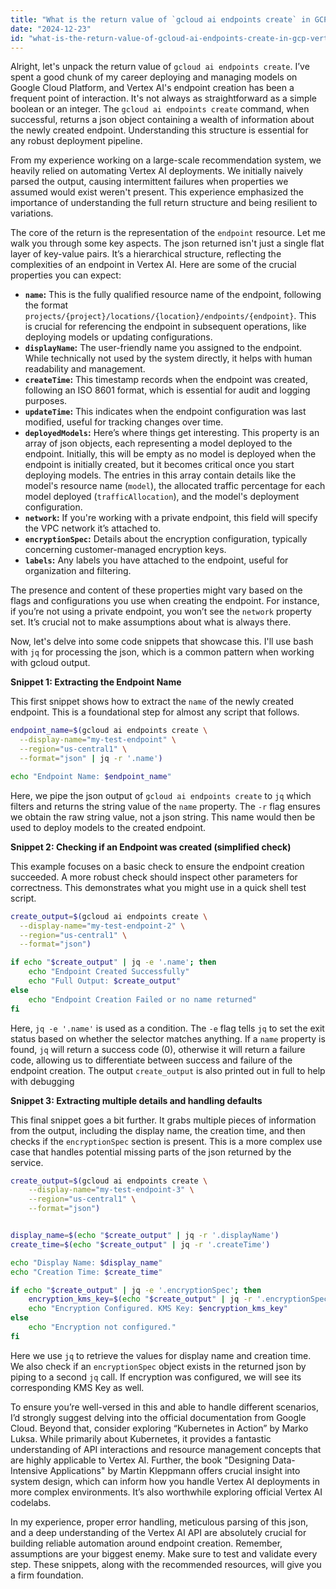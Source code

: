 ```yaml
---
title: "What is the return value of `gcloud ai endpoints create` in GCP Vertex AI?"
date: "2024-12-23"
id: "what-is-the-return-value-of-gcloud-ai-endpoints-create-in-gcp-vertex-ai"
---
```


Alright, let's unpack the return value of `gcloud ai endpoints create`. I’ve spent a good chunk of my career deploying and managing models on Google Cloud Platform, and Vertex AI's endpoint creation has been a frequent point of interaction. It's not always as straightforward as a simple boolean or an integer. The `gcloud ai endpoints create` command, when successful, returns a json object containing a wealth of information about the newly created endpoint. Understanding this structure is essential for any robust deployment pipeline.

From my experience working on a large-scale recommendation system, we heavily relied on automating Vertex AI deployments. We initially naively parsed the output, causing intermittent failures when properties we assumed would exist weren't present. This experience emphasized the importance of understanding the full return structure and being resilient to variations.

The core of the return is the representation of the `endpoint` resource. Let me walk you through some key aspects. The json returned isn't just a single flat layer of key-value pairs. It’s a hierarchical structure, reflecting the complexities of an endpoint in Vertex AI. Here are some of the crucial properties you can expect:

*   **`name`:** This is the fully qualified resource name of the endpoint, following the format `projects/{project}/locations/{location}/endpoints/{endpoint}`. This is crucial for referencing the endpoint in subsequent operations, like deploying models or updating configurations.
*   **`displayName`:** The user-friendly name you assigned to the endpoint. While technically not used by the system directly, it helps with human readability and management.
*   **`createTime`:** This timestamp records when the endpoint was created, following an ISO 8601 format, which is essential for audit and logging purposes.
*   **`updateTime`:** This indicates when the endpoint configuration was last modified, useful for tracking changes over time.
*   **`deployedModels`:** Here’s where things get interesting. This property is an array of json objects, each representing a model deployed to the endpoint. Initially, this will be empty as no model is deployed when the endpoint is initially created, but it becomes critical once you start deploying models. The entries in this array contain details like the model's resource name (`model`), the allocated traffic percentage for each model deployed (`trafficAllocation`), and the model's deployment configuration.
*   **`network`:** If you're working with a private endpoint, this field will specify the VPC network it’s attached to.
*   **`encryptionSpec`:** Details about the encryption configuration, typically concerning customer-managed encryption keys.
*   **`labels`:** Any labels you have attached to the endpoint, useful for organization and filtering.

The presence and content of these properties might vary based on the flags and configurations you use when creating the endpoint. For instance, if you’re not using a private endpoint, you won’t see the `network` property set. It’s crucial not to make assumptions about what is always there.

Now, let's delve into some code snippets that showcase this. I'll use bash with `jq` for processing the json, which is a common pattern when working with gcloud output.

**Snippet 1: Extracting the Endpoint Name**

This first snippet shows how to extract the `name` of the newly created endpoint. This is a foundational step for almost any script that follows.

```bash
endpoint_name=$(gcloud ai endpoints create \
  --display-name="my-test-endpoint" \
  --region="us-central1" \
  --format="json" | jq -r '.name')

echo "Endpoint Name: $endpoint_name"
```

Here, we pipe the json output of `gcloud ai endpoints create` to `jq` which filters and returns the string value of the `name` property. The `-r` flag ensures we obtain the raw string value, not a json string. This name would then be used to deploy models to the created endpoint.

**Snippet 2: Checking if an Endpoint was created (simplified check)**

This example focuses on a basic check to ensure the endpoint creation succeeded. A more robust check should inspect other parameters for correctness. This demonstrates what you might use in a quick shell test script.

```bash
create_output=$(gcloud ai endpoints create \
  --display-name="my-test-endpoint-2" \
  --region="us-central1" \
  --format="json")

if echo "$create_output" | jq -e '.name'; then
    echo "Endpoint Created Successfully"
    echo "Full Output: $create_output"
else
    echo "Endpoint Creation Failed or no name returned"
fi
```

Here, `jq -e '.name'` is used as a condition. The `-e` flag tells `jq` to set the exit status based on whether the selector matches anything. If a `name` property is found, `jq` will return a success code (0), otherwise it will return a failure code, allowing us to differentiate between success and failure of the endpoint creation. The output `create_output` is also printed out in full to help with debugging

**Snippet 3: Extracting multiple details and handling defaults**

This final snippet goes a bit further. It grabs multiple pieces of information from the output, including the display name, the creation time, and then checks if the `encryptionSpec` section is present. This is a more complex use case that handles potential missing parts of the json returned by the service.

```bash
create_output=$(gcloud ai endpoints create \
    --display-name="my-test-endpoint-3" \
    --region="us-central1" \
    --format="json")


display_name=$(echo "$create_output" | jq -r '.displayName')
create_time=$(echo "$create_output" | jq -r '.createTime')

echo "Display Name: $display_name"
echo "Creation Time: $create_time"

if echo "$create_output" | jq -e '.encryptionSpec'; then
    encryption_kms_key=$(echo "$create_output" | jq -r '.encryptionSpec.kmsKeyName')
    echo "Encryption Configured. KMS Key: $encryption_kms_key"
else
    echo "Encryption not configured."
fi
```

Here we use `jq` to retrieve the values for display name and creation time. We also check if an `encryptionSpec` object exists in the returned json by piping to a second `jq` call. If encryption was configured, we will see its corresponding KMS Key as well.

To ensure you’re well-versed in this and able to handle different scenarios, I’d strongly suggest delving into the official documentation from Google Cloud. Beyond that, consider exploring “Kubernetes in Action” by Marko Luksa. While primarily about Kubernetes, it provides a fantastic understanding of API interactions and resource management concepts that are highly applicable to Vertex AI. Further, the book "Designing Data-Intensive Applications" by Martin Kleppmann offers crucial insight into system design, which can inform how you handle Vertex AI deployments in more complex environments. It’s also worthwhile exploring official Vertex AI codelabs.

In my experience, proper error handling, meticulous parsing of this json, and a deep understanding of the Vertex AI API are absolutely crucial for building reliable automation around endpoint creation. Remember, assumptions are your biggest enemy. Make sure to test and validate every step. These snippets, along with the recommended resources, will give you a firm foundation.
